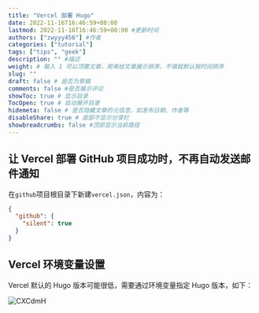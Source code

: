 ```yaml
---
title: "Vercel 部署 Hugo"
date: 2022-11-16T16:46:59+08:00
lastmod: 2022-11-16T16:46:59+08:00 #更新时间
authors: ["zwyyy456"] #作者
categories: ["tutorial"]
tags: ["tips", "geek"]
description: "" #描述
weight: # 输入 1 可以顶置文章，用来给文章展示排序，不填就默认按时间排序
slug: ""
draft: false # 是否为草稿
comments: false #是否展示评论
showToc: true # 显示目录
TocOpen: true # 自动展开目录
hidemeta: false # 是否隐藏文章的元信息，如发布日期、作者等
disableShare: true # 底部不显示分享栏
showbreadcrumbs: false #顶部显示当前路径
---
```

## 让 Vercel 部署 GitHub 项目成功时，不再自动发送邮件通知

在`github`项目根目录下新建`vercel.json`，内容为：
```json
{
  "github": {
    "silent": true
  }
}
```

## Vercel 环境变量设置

Vercel 默认的 Hugo 版本可能很低，需要通过环境变量指定 Hugo 版本，如下：

![CXCdmH](https://pic-upyun.zwyyy456.tech/uPic/CXCdmH.png)

